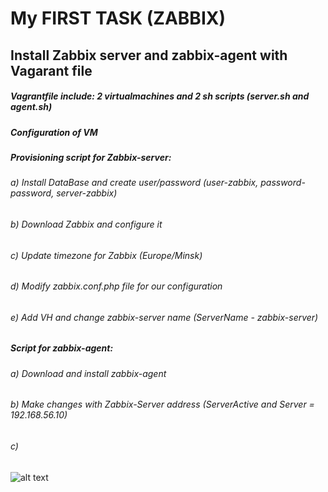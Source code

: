 #                                                  My FIRST TASK (ZABBIX)
## Install Zabbix server and zabbix-agent with Vagarant file 
##### Vagrantfile include: 2 virtualmachines and 2 sh scripts (server.sh and agent.sh)
##### Configuration of VM
##### Provisioning script for Zabbix-server:
###### a) Install DataBase and create user/password (user-zabbix, password-password, server-zabbix)
###### b) Download Zabbix and configure it
###### c) Update timezone for Zabbix (Europe/Minsk)
###### d) Modify zabbix.conf.php file for our configuration
###### e) Add VH and change zabbix-server name (ServerName - zabbix-server)
##### Script for zabbix-agent:
###### a) Download and install zabbix-agent
###### b) Make changes with Zabbix-Server address (ServerActive and Server = 192.168.56.10)
###### c) 


![alt text][logo]

[logo]:https://github.com/MNT-Lab/git-tasks/blob/akarzhou-hpashuto/index.jpg "Logo Title diagram"

